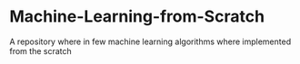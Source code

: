 # Machine-Learning-from-Scratch
A repository where in few machine learning algorithms where implemented from the scratch
